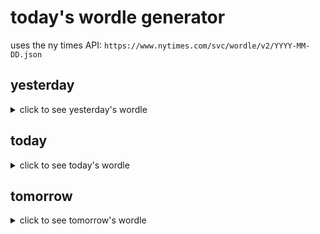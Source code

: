 # today's wordle generator

uses the ny times API: `https://www.nytimes.com/svc/wordle/v2/YYYY-MM-DD.json`

## yesterday

<details>
    <summary>click to see yesterday's wordle</summary>

    often

</details>

## today

<details>
    <summary>click to see today's wordle</summary>

    sense

</details>

## tomorrow

<details>
    <summary>click to see tomorrow's wordle</summary>

    devil

</details>
